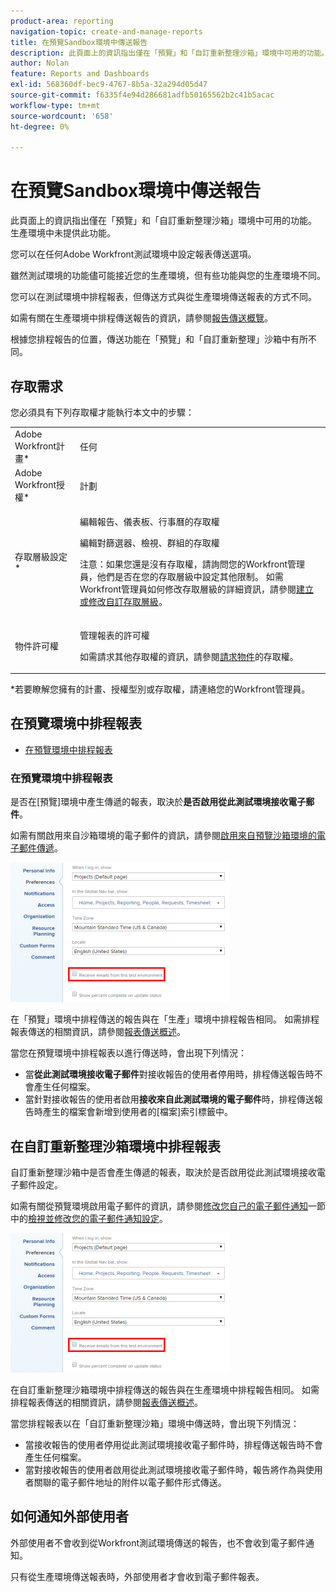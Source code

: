 ```yaml
---
product-area: reporting
navigation-topic: create-and-manage-reports
title: 在預覽Sandbox環境中傳送報告
description: 此頁面上的資訊指出僅在「預覽」和「自訂重新整理沙箱」環境中可用的功能。 生產環境中未提供此功能。
author: Nolan
feature: Reports and Dashboards
exl-id: 568360df-bec9-4767-8b5a-32a294d05d47
source-git-commit: f6335f4e94d286681adfb50165562b2c41b5acac
workflow-type: tm+mt
source-wordcount: '658'
ht-degree: 0%

---
```


# 在預覽Sandbox環境中傳送報告

此頁面上的資訊指出僅在「預覽」和「自訂重新整理沙箱」環境中可用的功能。 生產環境中未提供此功能。

您可以在任何Adobe Workfront測試環境中設定報表傳送選項。

<!--
<p data-mc-conditions="QuicksilverOrClassic.Draft mode">For information about the Workfront test environments, see the "Workfront Testing Environments" section. (NOTE:&nbsp;drafted - link this section)</p>
-->

雖然測試環境的功能儘可能接近您的生產環境，但有些功能與您的生產環境不同。

您可以在測試環境中排程報表，但傳送方式與從生產環境傳送報表的方式不同。

如需有關在生產環境中排程傳送報告的資訊，請參閱[報告傳送概覽](../../../reports-and-dashboards/reports/creating-and-managing-reports/set-up-report-deliveries.md)。

根據您排程報告的位置，傳送功能在「預覽」和「自訂重新整理」沙箱中有所不同。

## 存取需求

您必須具有下列存取權才能執行本文中的步驟：

<table style="table-layout:auto"> 
 <col> 
 <col> 
 <tbody> 
  <tr> 
   <td role="rowheader">Adobe Workfront計畫*</td> 
   <td> <p>任何</p> </td> 
  </tr> 
  <tr> 
   <td role="rowheader">Adobe Workfront授權*</td> 
   <td> <p>計劃 </p> </td> 
  </tr> 
  <tr> 
   <td role="rowheader">存取層級設定*</td> 
   <td> <p>編輯報告、儀表板、行事曆的存取權</p> <p>編輯對篩選器、檢視、群組的存取權</p> <p>注意：如果您還是沒有存取權，請詢問您的Workfront管理員，他們是否在您的存取層級中設定其他限制。 如需Workfront管理員如何修改存取層級的詳細資訊，請參閱<a href="../../../administration-and-setup/add-users/configure-and-grant-access/create-modify-access-levels.md" class="MCXref xref">建立或修改自訂存取層級</a>。</p> </td> 
  </tr> 
  <tr> 
   <td role="rowheader">物件許可權</td> 
   <td> <p>管理報表的許可權</p> <p>如需請求其他存取權的資訊，請參閱<a href="../../../workfront-basics/grant-and-request-access-to-objects/request-access.md" class="MCXref xref">請求物件</a>的存取權。</p> </td> 
  </tr> 
 </tbody> 
</table>

&#42;若要瞭解您擁有的計畫、授權型別或存取權，請連絡您的Workfront管理員。

## 在預覽環境中排程報表

* [在預覽環境中排程報表](#schedule-reports-in-the-preview-environment)

### 在預覽環境中排程報表

是否在[預覽]環境中產生傳遞的報表，取決於&#x200B;**是否啟用從此測試環境接收電子郵件**。

如需有關啟用來自沙箱環境的電子郵件的資訊，請參閱[啟用來自預覽沙箱環境的電子郵件傳遞](../../../workfront-basics/using-notifications/enable-delivery-emails-from-preview-sandbox-environment.md)。

![](assets/receive-emails-from-sandbox-setting-edit-350x223.png)

在「預覽」環境中排程傳送的報告與在「生產」環境中排程報告相同。 如需排程報表傳送的相關資訊，請參閱[報表傳送概述](../../../reports-and-dashboards/reports/creating-and-managing-reports/set-up-report-deliveries.md)。

當您在預覽環境中排程報表以進行傳送時，會出現下列情況：

* 當&#x200B;**從此測試環境接收電子郵件**&#x200B;對接收報告的使用者停用時，排程傳送報告時不會產生任何檔案。
* 當針對接收報告的使用者啟用&#x200B;**接收來自此測試環境的電子郵件**&#x200B;時，排程傳送報告時產生的檔案會新增到使用者的[檔案]索引標籤中。

## 在自訂重新整理沙箱環境中排程報表

自訂重新整理沙箱中是否會產生傳遞的報表，取決於是否啟用從此測試環境接收電子郵件設定。

如需有關從預覽環境啟用電子郵件的資訊，請參閱[修改您自己的電子郵件通知](../../../workfront-basics/using-notifications/activate-or-deactivate-your-own-event-notifications.md)一節中的[檢視並修改您的電子郵件通知設定](../../../workfront-basics/using-notifications/activate-or-deactivate-your-own-event-notifications.md#view)。

![](assets/receive-emails-from-sandbox-setting-edit-350x223.png)

在自訂重新整理沙箱環境中排程傳送的報告與在生產環境中排程報告相同。 如需排程報表傳送的相關資訊，請參閱[報表傳送概述](../../../reports-and-dashboards/reports/creating-and-managing-reports/set-up-report-deliveries.md)。

當您排程報表以在「自訂重新整理沙箱」環境中傳送時，會出現下列情況：

* 當接收報告的使用者停用從此測試環境接收電子郵件時，排程傳送報告時不會產生任何檔案。
* 當對接收報告的使用者啟用從此測試環境接收電子郵件時，報告將作為與使用者關聯的電子郵件地址的附件以電子郵件形式傳送。

## 如何通知外部使用者

外部使用者不會收到從Workfront測試環境傳送的報告，也不會收到電子郵件通知。

只有從生產環境傳送報表時，外部使用者才會收到電子郵件報表。
